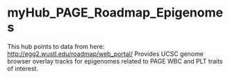 # myHub_PAGE_Roadmap_Epigenomes
This hub points to data from here: http://egg2.wustl.edu/roadmap/web_portal/
Provides UCSC genome browser overlay tracks for epigenomes related to PAGE WBC and PLT traits of interest. 
